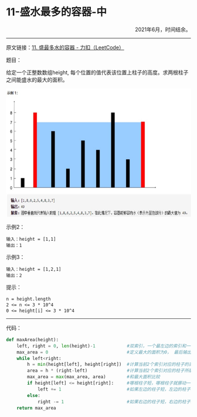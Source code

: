 # 11-盛水最多的容器-中
<p align="right">2021年6月，时间结余。</p>

---

原文链接：[11. 盛最多水的容器 - 力扣（LeetCode）](https://leetcode-cn.com/problems/container-with-most-water/)

题目：

给定一个正整数数组height, 每个位置的值代表该位置上柱子的高度。求两根柱子之间能盛水的最大的面积。

<img src="..\..\pictures\trainingCamp\twoindex\chengshuizuiduoderongqi.jpg" title="盛水最多的容器" width="600px" height="350px">

示例2：
 ```
输入：height = [1,1]
输出：1
 ```

示例3：
```
输入：height = [1,2,1]
输出：2
```

提示：
```
n = height.length
2 <= n <= 3 * 10^4
0 <= height[i] <= 3 * 10^4
```
---

代码：

```python
def maxArea(height):
	left, right = 0, len(height)-1            #双索引，一个最左边的索引和一个最后边的索引
	max_area = 0                              #定义最大的面积为0， 最后输出该变量的值
	while left<right:
		h = min(height[left], height[right])  #计算当前2个索引对应的柱子的高度的最小值
		area = h * (right-left)               #计算当前2个索引对应的柱子所能得到的面积
		max_area = max(max_area, area)        #和最大面积比较
		if height[left] <= height[right]:     #哪根柱子短，哪根柱子就挪动一步，去寻找更大的可能
			left += 1                         #如果左边的柱子短，左边的柱子就往右移
		else:
			right -= 1                        #如果右边的柱子短，右边的柱子就往左移
	return max_area
```

